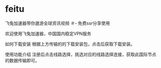 # feitu
飞兔加速器带你遨游全球资讯视频
＃- 免费ssr分享使用

欢迎使用飞兔加速器，中国国内稳定VPN服务

如何下载安装 根据上方传输的的下载安装包，点击后获取下载安装。

使用功能介绍 注册后点击线路选择，挑选对应的线路选择连接，获取此国际节点的数据传输即可。
